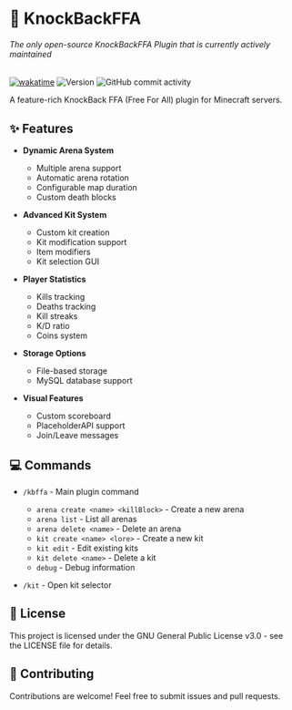 # 🚀 KnockBackFFA

###### The only open-source KnockBackFFA Plugin that is currently actively maintained

[![wakatime](https://wakatime.com/badge/github/Marten-Mrfc/KnockBackffA.svg)](https://wakatime.com/badge/github/Marten-Mrfc/KnockBackffA)
![Version](https://img.shields.io/badge/Version-0.1--beta-beta)
![GitHub commit activity](https://img.shields.io/github/commit-activity/w/Marten-Mrfc/KnockBackffA)

A feature-rich KnockBack FFA (Free For All) plugin for Minecraft servers.

## ✨ Features

- **Dynamic Arena System**

  - Multiple arena support
  - Automatic arena rotation
  - Configurable map duration
  - Custom death blocks

- **Advanced Kit System**

  - Custom kit creation
  - Kit modification support
  - Item modifiers
  - Kit selection GUI

- **Player Statistics**

  - Kills tracking
  - Deaths tracking
  - Kill streaks
  - K/D ratio
  - Coins system

- **Storage Options**

  - File-based storage
  - MySQL database support

- **Visual Features**
  - Custom scoreboard
  - PlaceholderAPI support
  - Join/Leave messages

## 💻 Commands

- `/kbffa` - Main plugin command

  - `arena create <name> <killBlock>` - Create a new arena
  - `arena list` - List all arenas
  - `arena delete <name>` - Delete an arena
  - `kit create <name> <lore>` - Create a new kit
  - `kit edit` - Edit existing kits
  - `kit delete <name>` - Delete a kit
  - `debug` - Debug information

- `/kit` - Open kit selector

## 📝 License

This project is licensed under the GNU General Public License v3.0 - see the LICENSE file for details.

## 🤝 Contributing

Contributions are welcome! Feel free to submit issues and pull requests.
